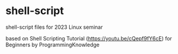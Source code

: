 # shell-script
shell-script files for 2023 Linux seminar

based on Shell Scripting Tutorial (https://youtu.be/cQepf9fY6cE) for Beginners by ProgrammingKnowledge 
